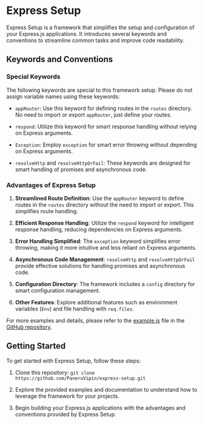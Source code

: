 # Express Setup

Express Setup is a framework that simplifies the setup and configuration of your Express.js applications. It introduces several keywords and conventions to streamline common tasks and improve code readability.

## Keywords and Conventions

### Special Keywords

The following keywords are special to this framework setup. Please do not assign variable names using these keywords:

- `appRouter`: Use this keyword for defining routes in the `routes` directory. No need to import or export `appRouter`, just define your routes.

- `respond`: Utilize this keyword for smart response handling without relying on Express arguments.

- `Exception`: Employ `exception` for smart error throwing without depending on Express arguments.

- `resolveHttp` and `resolveHttpOrFail`: These keywords are designed for smart handling of promises and asynchronous code.

### Advantages of Express Setup

1. **Streamlined Route Definition**: Use the `appRouter` keyword to define routes in the `routes` directory without the need to import or export. This simplifies route handling.

2. **Efficient Response Handling**: Utilize the `respond` keyword for intelligent response handling, reducing dependencies on Express arguments.

3. **Error Handling Simplified**: The `exception` keyword simplifies error throwing, making it more intuitive and less reliant on Express arguments.

4. **Asynchronous Code Management**: `resolveHttp` and `resolveHttpOrFail` provide effective solutions for handling promises and asynchronous code.

5. **Configuration Directory**: The framework includes a `config` directory for smart configuration management.

6. **Other Features**: Explore additional features such as environment variables (`Env`) and file handling with `req.files`.

For more examples and details, please refer to the [example.js](https://github.com/PaneruVipin/express-setup/blob/main/routes/example.js) file in the [GitHub repository](https://github.com/PaneruVipin/express-setup).

## Getting Started

To get started with Express Setup, follow these steps:

1. Clone this repository: `git clone https://github.com/PaneruVipin/express-setup.git`

2. Explore the provided examples and documentation to understand how to leverage the framework for your projects.

3. Begin building your Express.js applications with the advantages and conventions provided by Express Setup.


